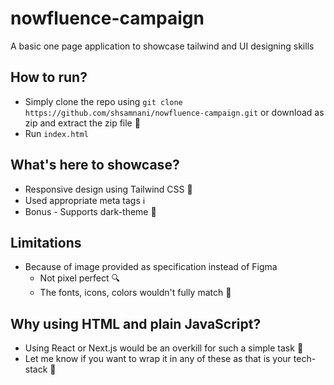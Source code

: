 # nowfluence-campaign

A basic one page application to showcase tailwind and UI designing skills

## How to run?

- Simply clone the repo using `git clone https://github.com/shsamnani/nowfluence-campaign.git` or download as zip and extract the zip file :open_file_folder:
- Run `index.html`

## What's here to showcase?

- Responsive design using Tailwind CSS 📱
- Used appropriate meta tags :information_source:
- Bonus - Supports dark-theme :high_brightness:

## Limitations

- Because of image provided as specification instead of Figma
  - Not pixel perfect :mag:
  - The fonts, icons, colors wouldn't fully match :art:

## Why using HTML and plain JavaScript?

- Using React or Next.js would be an overkill for such a simple task :speak_no_evil:
- Let me know if you want to wrap it in any of these as that is your tech-stack :email:
